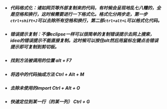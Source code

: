 * ##### 代码格式化：诸如网页等外部复制来的代码，有时候会呈现地乱七八糟的，全是空格和换行，这时候需要进行一下格式化。格式化分两步走，第一步`ctrl+shift+J`可以去除所有空格和换行，第二部`ctrl+alt+L`可以格式化代码。
* ##### 错误提示复制：不像eclipse一样可以很简单的复制错误提示去网上搜索，idea的错误提示不能直接复制。这时候可以按住alt然后用鼠标左键点击错误提示即可复制到剪切板。
* ##### 找到方法被调用的位置 alt + F7
* ##### 将选中的代码抽成方法 Ctrl + Alt + M  
* ##### 去除未使用的import Ctrl + Alt + O
* ##### 快速定位到某一行（的某一列） Ctrl + G
